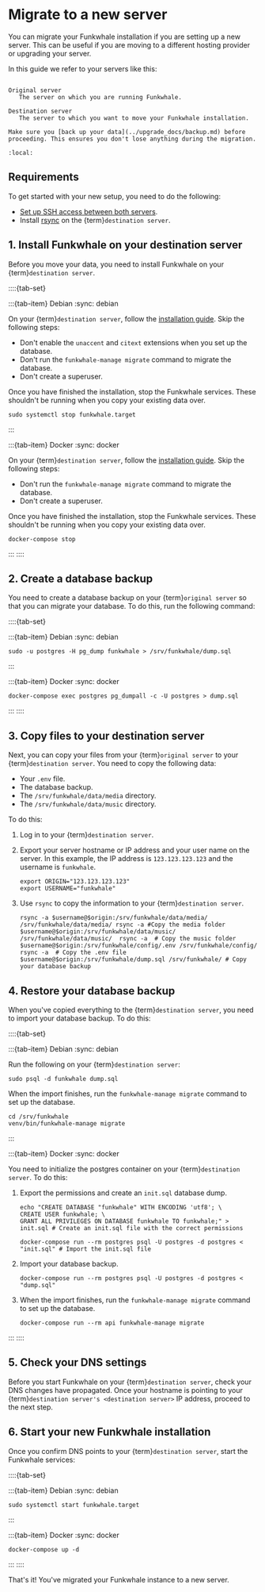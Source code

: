 # Migrate to a new server

You can migrate your Funkwhale installation if you are setting up a new server. This can be useful if you are moving to a different hosting provider or upgrading your server.

In this guide we refer to your servers like this:

```{glossary}

Original server
   The server on which you are running Funkwhale.

Destination server
   The server to which you want to move your Funkwhale installation.
```

```{note}
Make sure you [back up your data](../upgrade_docs/backup.md) before proceeding. This ensures you don't lose anything during the migration.
```

```{contents}
:local:
```

## Requirements

To get started with your new setup, you need to do the following:

- [Set up SSH access between both servers](https://kerneltalks.com/howto/establish-passwordless-ssh-between-two-servers/).
- Install [rsync](https://linux.die.net/man/1/rsync) on the {term}`destination server`.

## 1. Install Funkwhale on your destination server

Before you move your data, you need to install Funkwhale on your {term}`destination server`.

::::{tab-set}

:::{tab-item} Debian
:sync: debian

On your {term}`destination server`, follow the [installation guide](debian.md). Skip the following steps:

- Don't enable the `unaccent` and `citext` extensions when you set up the database.
- Don't run the `funkwhale-manage migrate` command to migrate the database.
- Don't create a superuser.

Once you have finished the installation, stop the Funkwhale services. These shouldn't be running when you copy your existing data over.

```{code-block} sh
sudo systemctl stop funkwhale.target
```

:::

:::{tab-item} Docker
:sync: docker

On your {term}`destination server`, follow the [installation guide](docker.md). Skip the following steps:

- Don't run the `funkwhale-manage migrate` command to migrate the database.
- Don't create a superuser.

Once you have finished the installation, stop the Funkwhale services. These shouldn't be running when you copy your existing data over.

```{code-block} sh
docker-compose stop
```

:::
::::

## 2. Create a database backup

You need to create a database backup on your {term}`original server` so that you can migrate your database. To do this, run the following command:

::::{tab-set}

:::{tab-item} Debian
:sync: debian

```{code-block} sh
sudo -u postgres -H pg_dump funkwhale > /srv/funkwhale/dump.sql
```

:::

:::{tab-item} Docker
:sync: docker

```{code-block} sh
docker-compose exec postgres pg_dumpall -c -U postgres > dump.sql
```

:::
::::

## 3. Copy files to your destination server

Next, you can copy your files from your {term}`original server` to your {term}`destination server`. You need to copy the following data:

- Your `.env` file.
- The database backup.
- The `/srv/funkwhale/data/media` directory.
- The `/srv/funkwhale/data/music` directory.

To do this:

1. Log in to your {term}`destination server`.
2. Export your server hostname or IP address and your user name on the server. In this example, the IP address is `123.123.123.123` and the username is `funkwhale`.

   ```{code-block} sh
   export ORIGIN="123.123.123.123"
   export USERNAME="funkwhale"
   ```

3. Use `rsync` to copy the information to your {term}`destination server`.

   ```{code-block} sh
   rsync -a $username@$origin:/srv/funkwhale/data/media/ /srv/funkwhale/data/media/ rsync -a #Copy the media folder
   $username@$origin:/srv/funkwhale/data/music/ /srv/funkwhale/data/music/  rsync -a  # Copy the music folder
   $username@$origin:/srv/funkwhale/config/.env /srv/funkwhale/config/ rsync -a  # Copy the .env file
   $username@$origin:/srv/funkwhale/dump.sql /srv/funkwhale/ # Copy your database backup
   ```

## 4. Restore your database backup

When you've copied everything to the {term}`destination server`, you need to import your database backup. To do this:

::::{tab-set}

:::{tab-item} Debian
:sync: debian

Run the following on your {term}`destination server`:

```{code-block} sh
sudo psql -d funkwhale dump.sql
```

When the import finishes, run the `funkwhale-manage migrate` command to set up the database.

```{code-block} sh
cd /srv/funkwhale
venv/bin/funkwhale-manage migrate
```

:::

:::{tab-item} Docker
:sync: docker

You need to initialize the postgres container on your {term}`destination server`. To do this:

1. Export the permissions and create an `init.sql` database dump.

   ```{code-block} sh
   echo "CREATE DATABASE "funkwhale" WITH ENCODING 'utf8'; \
   CREATE USER funkwhale; \
   GRANT ALL PRIVILEGES ON DATABASE funkwhale TO funkwhale;" > init.sql # Create an init.sql file with the correct permissions

   docker-compose run --rm postgres psql -U postgres -d postgres < "init.sql" # Import the init.sql file
   ```

2. Import your database backup.

   ```{code-block} sh
   docker-compose run --rm postgres psql -U postgres -d postgres < "dump.sql"
   ```

3. When the import finishes, run the `funkwhale-manage migrate` command to set up the database.

   ```{code-block} sh
   docker-compose run --rm api funkwhale-manage migrate
   ```

:::
::::

## 5. Check your DNS settings

Before you start Funkwhale on your {term}`destination server`, check your DNS changes have propagated. Once your hostname is pointing to your {term}`destination server's <destination server>` IP address, proceed to the next step.

## 6. Start your new Funkwhale installation

Once you confirm DNS points to your {term}`destination server`, start the Funkwhale services:

::::{tab-set}

:::{tab-item} Debian
:sync: debian

```{code-block} sh
sudo systemctl start funkwhale.target
```

:::

:::{tab-item} Docker
:sync: docker

```{code-block} sh
docker-compose up -d
```

:::
::::

That's it! You've migrated your Funkwhale instance to a new server.
